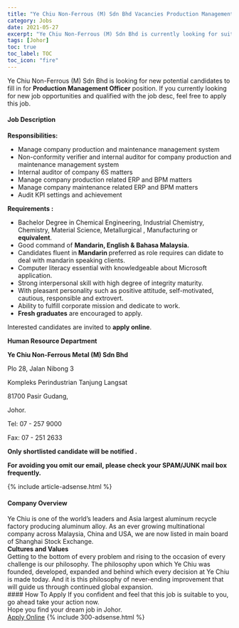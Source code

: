 ```yaml
---
title: "Ye Chiu Non-Ferrous (M) Sdn Bhd Vacancies Production Management Officer" 
category: Jobs 
date: 2021-05-27 
excerpt: "Ye Chiu Non-Ferrous (M) Sdn Bhd is currently looking for suitable person to fill in the Production Management Officer which based in Johor" 
tags: [Johor] 
toc: true 
toc_label: TOC 
toc_icon: "fire" 
--- 
```


<p>Ye Chiu Non-Ferrous (M) Sdn Bhd is looking for new potential candidates to fill in for <b>Production Management Officer</b> position. If you currently looking for new job opportunities and qualified with the job desc, feel free to apply this job.
</p><div><div><h4>Job Description</h4></div><div><div><span><div><p><strong>Responsibilities:</strong></p><ul><li>M<span>anage company production and maintenance management system</span></li><li>N<span>on-conformity verifier and internal auditor for company production and maintenance management system</span></li><li>I<span>nternal auditor of company 6S matters</span></li><li>M<span>anage company production related ERP and BPM matters</span></li><li>M<span>anage company maintenance related ERP and BPM matters</span></li><li>A<span>udit KPI settings and achievement</span></li></ul><p><strong>Requirements :</strong></p><ul><li>Bachelor Degree in Chemical Engineering, Industrial Chemistry, Chemistry, Material Science,&#160;Metallurgical , Manufacturing or <strong>equivalent</strong>.</li><li>Good command of <strong>Mandarin, English &amp; Bahasa Malaysia.</strong></li><li>Candidates fluent in<strong> Mandarin </strong>preferred as role requires can didate to deal with mandarin speaking clients.</li><li>Computer literacy essential with knowledgeable about Microsoft application.</li><li>Strong interpersonal skill with high degree of integrity maturity.</li><li>With pleasant personality such as positive attitude, self-motivated, cautious, responsible and extrovert.</li><li>Ability to fulfill corporate mission and dedicate to work.</li><li><strong>Fresh graduates</strong> are encouraged to apply.</li></ul><p>Interested candidates are invited to <strong>apply online</strong>.</p><p><strong>Human Resource Department</strong></p><p><strong>Ye Chiu Non-Ferrous Metal (M) Sdn Bhd</strong></p><p>Plo 28, Jalan Nibong 3</p><p>Kompleks Perindustrian Tanjung Langsat</p><p>81700 Pasir Gudang,</p><p>Johor.</p><p>Tel: 07 - 257 9000</p><p>Fax: 07 - 251 2633</p><p><strong>Only shortlisted candidate will be notified .</strong></p><p><strong>For avoiding you omit our email, please check your SPAM/JUNK&#160;mail box frequently.</strong></p></div></span></div></div></div> 
{% include article-adsense.html %} 
<div><div><h4>Company Overview</h4></div><div><div><span><div><div>
<div>
<div>Ye Chiu is one of the world&#8217;s leaders and Asia largest aluminum recycle factory producing aluminum alloy. As an ever growing multinational company across Malaysia, China and USA, we are now listed in main board of Shanghai Stock Exchange.</div>
<div><strong>Cultures and Values</strong><br>
Getting to the bottom of every problem and rising to the occasion of every challenge is our philosophy. The philosophy upon which Ye Chiu was founded, developed, expanded and behind which every decision at Ye Chiu is made today. And it is this philosophy of never-ending improvement that will guide us through continued global expansion.</div>
</div>
</div></div></span></div></div></div> 
#### How To Apply 
If you confident and feel that this job is suitable to you, go ahead take your action now. <br/> 
Hope you find your dream job in Johor. <br/> 
<a href="https://www.jobstreet.com.my/en/job/production-management-officer-4576275?jobId=jobstreet-my-job-4576275&" class="btn btn--info" target="_blank" rel="nofollow noopenner">Apply Online</a> 
{% include 300-adsense.html %} 